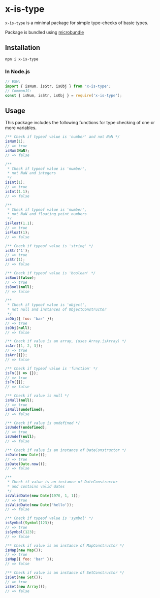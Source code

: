 # x-is-type

`x-is-type` is a minimal package for simple type-checks of basic types.

Package is bundled using [microbundle](https://www.npmjs.com/package/microbundle)

## Installation

`npm i x-is-type`

### In Node.js

```js
// ESM:
import { isNum, isStr, isObj } from 'x-is-type';
// CommonJS:
const { isNum, isStr, isObj } = require('x-is-type');
```

## Usage

This package includes the following functions for type checking of one or more variables.

```js
/** Check if typeof value is 'number' and not NaN */
isNum(1);
// => true
isNum(NaN);
// => false

/**
 * Check if typeof value is 'number',
 * not NaN and integers
 */
isInt(1);
// => true
isInt(1.1);
// => false

/**
 * Check if typeof value is 'number',
 * not NaN and floating point numbers
 */
isFloat(1.1);
// => true
isFloat(1);
// => false

/** Check if typeof value is 'string' */
isStr('1');
// => true
isStr(1);
// => false

/** Check if typeof value is 'boolean' */
isBool(false);
// => true
isBool(null);
// => false

/**
 * Check if typeof value is 'object',
 * not null and instances of ObjectConstructor
 */
isObj({ foo: 'bar' });
// => true
isObj(null);
// => false

/** Check if value is an array, (uses Array.isArray) */
isArr([1, 2, 3]);
// => true
isArr({});
// => false

/** Check if typeof value is 'function' */
isFn(() => {});
// => true
isFn({});
// => false

/** Check if value is null */
isNull(null);
// => true
isNull(undefined);
// => false

/** Check if value is undefined */
isUndef(undefined);
// => true
isUndef(null);
// => false

/** Check if value is an instance of DateConstructor */
isDate(new Date());
// => true
isDate(Date.now());
// => false

/**
 * Check if value is an instance of DateConstructor
 * and contains valid dates
 */
isValidDate(new Date(1970, 1, 1));
// => true
isValidDate(new Date('hello'));
// => false

/** Check if typeof value is 'symbol' */
isSymbol(Symbol(123));
// => true
isSymbol(123);
// => false

/** Check if value is an instance of MapConstructor */
isMap(new Map());
// => true
isMap({ foo: 'bar' });
// => false

/** Check if value is an instance of SetConstructor */
isSet(new Set());
// => true
isSet(new Array());
// => false
```
